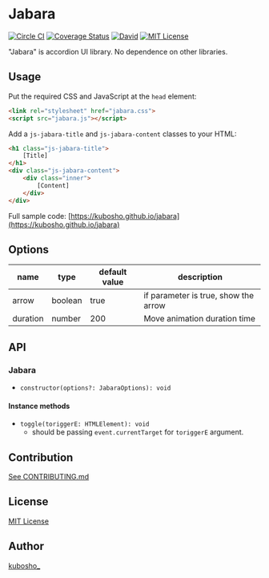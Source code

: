 Jabara
======

[![Circle CI](https://circleci.com/gh/kubosho/jabara.svg?style=svg)](https://circleci.com/gh/kubosho/jabara)
[![Coverage Status](https://img.shields.io/coveralls/kubosho/jabara.svg)](https://coveralls.io/r/kubosho/jabara)
[![David](https://img.shields.io/david/dev/kubosho/jabara.svg)](https://david-dm.org/kubosho/jabara#info=devDependencies)
[![MIT License](http://img.shields.io/badge/license-MIT-green.svg)](https://github.com/kubosho/ano-gakki/blob/master/LICENSE)

"Jabara" is accordion UI library. No dependence on other libraries.

Usage
-----

Put the required CSS and JavaScript at the `head` element:

```html
<link rel="stylesheet" href="jabara.css">
<script src="jabara.js"></script>
```

Add a `js-jabara-title` and `js-jabara-content` classes to your HTML:

```html
<h1 class="js-jabara-title">
    [Title]
</h1>
<div class="js-jabara-content">
    <div class="inner">
        [Content]
    </div>
</div>
```

Full sample code: [https://kubosho.github.io/jabara](https://kubosho.github.io/jabara)

Options
-------

| name           | type    | default value | description                          |
| -------------- | ------- | ------------- | ------------------------------------ |
| arrow          | boolean | true          | if parameter is true, show the arrow |
| duration       | number  | 200           | Move animation duration time         |

API
---

### Jabara

- `constructor(options?: JabaraOptions): void`

#### Instance methods

- `toggle(toriggerE: HTMLElement): void`
  - should be passing `event.currentTarget` for `toriggerE` argument.

Contribution
------------

[See CONTRIBUTING.md](CONTRIBUTING.md)

License
-------

[MIT License](LICENSE)

Author
------

[kubosho_](https://github.com/kubosho)
